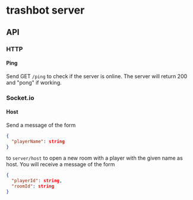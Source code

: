 # trashbot server

## API

### HTTP

#### Ping

Send GET `/ping` to check if the server is online. The server will return 
200 and "pong" if working.

### Socket.io

#### Host

Send a message of the form 
```json
{
  "playerName": string
}
```
to `server/host` to open a new room with a player with the given name as host.
You will receive a message of the form
```json
{
  "playerId": string,
  "roomId": string
}
```
